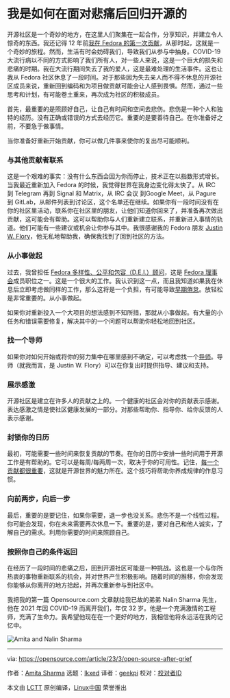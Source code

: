 [#]: subject: "How I returned to open source after facing grief"
[#]: via: "https://opensource.com/article/23/3/open-source-after-grief"
[#]: author: "Amita Sharma https://opensource.com/users/amita"
[#]: collector: "lkxed"
[#]: translator: "geekpi"
[#]: reviewer: " "
[#]: publisher: " "
[#]: url: " "

我是如何在面对悲痛后回归开源的
======

开源社区是一个奇妙的地方，在这里人们聚集在一起合作，分享知识，并建立令人惊奇的东西。我还记得 12 年前[我在 Fedora 的第一次贡献][1]，从那时起，这就是一个奇妙的旅程。然而，生活有时会妨碍我们，导致我们从参与中抽身。COVID-19 大流行病以不同的方式影响了我们所有人，对一些人来说，这是一个巨大的损失和悲痛的时期。我在大流行期间失去了我的爱人，这是最难处理的生活事件。这也让我从 Fedora 社区休息了一段时间。对于那些因为失去亲人而不得不休息的开源社区成员来说，重新回到编码和为项目做贡献可能会让人感到畏惧。然而，通过一些思考和计划，有可能卷土重来，再次成为社区的积极成员。

首先，最重要的是照顾好自己，让自己有时间和空间去悲伤。悲伤是一种个人和独特的经历。没有正确或错误的方式去经历它。重要的是要善待自己。在你准备好之前，不要急于做事情。

当你准备好重新开始贡献，你可以做几件事来使你的复出尽可能顺利。

### 与其他贡献者联系

这是一个艰难的事实：没有什么东西会因为你而停止，技术正在以指数形式增长。当我最近重新加入 Fedora 的时候，我觉得世界在我身边变化得太快了。从 IRC 到 Telegram 再到 Signal 和 Matrix，从 IRC 会议 到Google Meet，从 Pagure 到 GitLab，从邮件列表到讨论区，这个名单还在继续。如果你有一段时间没有在你的社区里活动，联系你在社区里的朋友，让他们知道你回来了，并准备再次做出贡献，这可能会有帮助。这可以帮助你与人们重新建立联系，并重新进入事情的轨道。他们可能有一些建议或机会让你参与其中。我很感谢我的 Fedora 朋友 [Justin W. Flory][2]，他无私地帮助我，确保我找到了回到社区的方法。

### 从小事做起

过去，我曾担任 [Fedora 多样性、公平和包容（D.E.I.）顾问][3]，这是 [Fedora 理事会][4]成员职位之一。这是一个很大的工作。我认识到这一点，而且我知道如果我在休息后立即考虑做同样的工作，那么这将是一个负担，有可能导致[早期倦怠][5]。放轻松是非常重要的。从小事做起。

如果你对重新投入一个大项目的想法感到不知所措，那就从小事做起。有大量的小任务和错误需要修复，解决其中的一个问题可以帮助你轻松地回到社区。

### 找一个导师

如果你对如何开始或将你的努力集中在哪里感到不确定，可以考虑找一个[导师][6]。导师（就我而言，是 Justin W. Flory）可以在你复出时提供指导、建议和支持。

### 展示感激

开源社区是建立在许多人的贡献之上的。一个健康的社区会对你的贡献表示感谢。表达感激之情是使社区健康发展的一部分。对那些帮助你、指导你、给你反馈的人表示感谢。

### 封锁你的日历

最初，可能需要一些时间来恢复贡献的节奏。在你的日历中安排一些时间用于开源工作是有帮助的。它可以是每周/每两周一次，取决于你的可用性。记住，[每一个贡献都很重要][7]，这就是开源世界的魅力所在。这个技巧将帮助你养成规律的作息习惯。

### 向前两步，向后一步

最后，重要的是要记住，如果你需要，退一步也没关系。悲伤不是一个线性过程。你可能会发现，你在未来需要再次休息一下。重要的是，要对自己和他人诚实，了解自己的需求。利用你需要的时间来照顾自己。

### 按照你自己的条件返回

在经历了一段时间的悲痛之后，回到开源社区可能是一种挑战。这也是一个与你所热衷的事物重新联系的机会，并对世界产生积极影响。随着时间的推移，你会发现你能够从你离开的地方拾起，并再次重新参与到社区中。

我把我的第一篇 Opensource.com 文章献给我已故的弟弟 Nalin Sharma 先生，他在 2021 年因 COVID-19 而离开我们，年仅 32 岁。他是一个充满激情的工程师，充满了生命力。我希望他现在在一个更好的地方，我相信他将永远活在我的记忆中。

![Amita and Nalin Sharma][8]

--------------------------------------------------------------------------------

via: https://opensource.com/article/23/3/open-source-after-grief

作者：[Amita Sharma][a]
选题：[lkxed][b]
译者：[geekpi](https://github.com/geekpi)
校对：[校对者ID](https://github.com/校对者ID)

本文由 [LCTT](https://github.com/LCTT/TranslateProject) 原创编译，[Linux中国](https://linux.cn/) 荣誉推出

[a]: https://opensource.com/users/amita
[b]: https://github.com/lkxed/
[1]: https://fedoraproject.org/wiki/User:Amsharma
[2]: https://opensource.com/users/jflory
[3]: https://docs.fedoraproject.org/en-US/diversity-inclusion/roles/council-advisor/
[4]: https://docs.fedoraproject.org/en-US/council/
[5]: https://opensource.com/article/21/5/open-source-burnout
[6]: https://enterprisersproject.com/article/2019/10/it-mentors-how-make-most-of-mentoring?intcmp=7013a000002qLH8AAM
[7]: https://opensource.com/article/23/3/non-code-contribution-open-source
[8]: https://opensource.com/sites/default/files/2023-02/nalin-sharma.webp